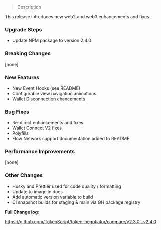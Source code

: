> Description

This release introduces new web2 and web3 enhancements and fixes.

### Upgrade Steps

* Update NPM package to version 2.4.0

### Breaking Changes

[none]

### New Features

* New Event Hooks (see README)
* Configurable view navigation animations
* Wallet Disconnection ehancements

### Bug Fixes

* Re-direct enhancements and fixes
* Wallet Connect V2 fixes
* Polyfills
* Flow Network support documentation added to README

### Performance Improvements

[none]
 
### Other Changes

* Husky and Prettier used for code quality / formatting
* Update to image in docs
* Add automatic version variable to build
* CI snapshot builds for staging & main via GH package registry

**Full Change log**: 

https://github.com/TokenScript/token-negotiator/compare/v2.3.0...v2.4.0
